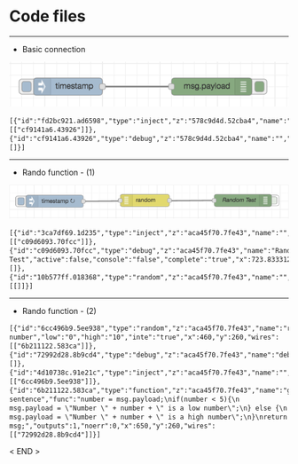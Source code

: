# Code files

***

* Basic connection

![basic_NodeRED.png](https://github.com/leehaesung/NodeRED/blob/master/02_CodeFiles/01_Basic/ImageFiles/Basic%20connection.png)
````````````````````````````
[{"id":"fd2bc921.ad6598","type":"inject","z":"578c9d4d.52cba4","name":"","topic":"","payload":"","payloadType":"date","repeat":"","crontab":"","once":false,"x":240,"y":140,"wires":[["cf9141a6.43926"]]},{"id":"cf9141a6.43926","type":"debug","z":"578c9d4d.52cba4","name":"","active":true,"console":"false","complete":"false","x":490,"y":140,"wires":[]}]
````````````````````````````

***

* Rando function - (1)

 ![randomFunction01.png](https://github.com/leehaesung/NodeRED/blob/master/02_CodeFiles/01_Basic/ImageFiles/randomFunction01.png)

```````````````````````````````````````````````````
[{"id":"3ca7df69.1d235","type":"inject","z":"aca45f70.7fe43","name":"","topic":"","payload":"","payloadType":"date","repeat":"2","crontab":"","once":false,"x":264.8333435058594,"y":130.33333587646484,"wires":[["c09d6093.70fcc"]]},{"id":"c09d6093.70fcc","type":"debug","z":"aca45f70.7fe43","name":"Random Test","active":false,"console":"false","complete":"true","x":723.8333129882812,"y":128.3333282470703,"wires":[]},{"id":"10b577ff.018368","type":"random","z":"aca45f70.7fe43","name":"","low":"1","high":"6","inte":"true","x":484.8333435058594,"y":128.33333587646484,"wires":[[]]}]
```````````````````````````````````````````````````

***

* Rando function - (2)
```````````````````````````````````````````````````
[{"id":"6cc496b9.5ee938","type":"random","z":"aca45f70.7fe43","name":"random number","low":"0","high":"10","inte":"true","x":460,"y":260,"wires":[["6b211122.583ca"]]},{"id":"72992d28.8b9cd4","type":"debug","z":"aca45f70.7fe43","name":"debug","active":false,"console":"false","complete":"payload","x":810,"y":260,"wires":[]},{"id":"4d10738c.91e21c","type":"inject","z":"aca45f70.7fe43","name":"","topic":"","payload":"","payloadType":"date","repeat":"5","crontab":"","once":false,"x":279,"y":260,"wires":[["6cc496b9.5ee938"]]},{"id":"6b211122.583ca","type":"function","z":"aca45f70.7fe43","name":"generate sentence","func":"number = msg.payload;\nif(number < 5){\n    msg.payload = \"Number \" + number + \" is a low number\";\n} else {\n    msg.payload = \"Number \" + number + \" is a high number\";\n}\nreturn msg;","outputs":1,"noerr":0,"x":650,"y":260,"wires":[["72992d28.8b9cd4"]]}]
```````````````````````````````````````````````````

< END >
